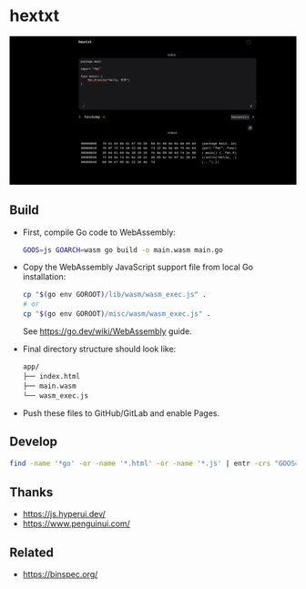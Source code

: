 # hextxt

![preview](./static/preview.png)

## Build

- First, compile Go code to WebAssembly:

  ```sh
  GOOS=js GOARCH=wasm go build -o main.wasm main.go
  ```

- Copy the WebAssembly JavaScript support file from local Go installation:

  ```sh
  cp "$(go env GOROOT)/lib/wasm/wasm_exec.js" .
  # or
  cp "$(go env GOROOT)/misc/wasm/wasm_exec.js" .
  ```

  See <https://go.dev/wiki/WebAssembly> guide.

- Final directory structure should look like:

  ```txt
  app/
  ├── index.html
  ├── main.wasm
  └── wasm_exec.js
  ```

- Push these files to GitHub/GitLab and enable Pages.

## Develop

```sh
find -name '*go' -or -name '*.html' -or -name '*.js' | entr -crs "GOOS=js GOARCH=wasm go build -o main.wasm main.go; python -m http.server"
```

## Thanks

- <https://js.hyperui.dev/>
- <https://www.penguinui.com/>

## Related

- <https://binspec.org/>

